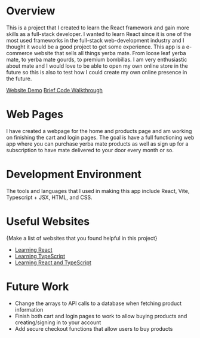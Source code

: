 # Overview
This is a project that I created to learn the React framework and gain more skills as a full-stack developer. I wanted to learn React since it is one of the most used frameworks in the full-stack web-development industry and I thought it would be a good project to get some experience. This app is a e-commerce website that sells all things yerba mate. From loose leaf yerba mate, to yerba mate gourds, to premium bombillas. I am very enthusiastic about mate and I would love to be able to open my own online store in the future so this is also to test how I could create my own online presence in the future. 

[Website Demo](https://youtu.be/R3OQntNhiy0)
[Brief Code Walkthrough](https://youtu.be/mRfcnJhkZlY)

# Web Pages
I have created a webpage for the home and products page and am working on finishing the cart and login pages. The goal is have a full functioning web app where you can purchase yerba mate products as well as sign up for a subscription to have mate delivered to your door every month or so. 

# Development Environment
The tools and languages that I used in making this app include React, Vite, Typescript + JSX, HTML, and CSS.  

# Useful Websites

{Make a list of websites that you found helpful in this project}
* [Learning React](https://react.dev/learn)
* [Learning TypeScript](https://www.typescriptlang.org/docs/handbook/typescript-in-5-minutes.html)
* [Learning React and TypeScript](https://react-typescript-cheatsheet.netlify.app/docs/basic/getting-started/basic_type_example)

# Future Work
* Change the arrays to API calls to a database when fetching product information
* Finish both cart and login pages to work to allow buying products and creating/signing in to your account
* Add secure checkout functions that allow users to buy products